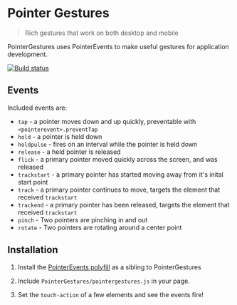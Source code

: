 # Pointer Gestures
> Rich gestures that work on both desktop and mobile

PointerGestures uses PointerEvents to make useful gestures for application
development.

[![Build status](http://www.polymer-project.org/build/PointerGestures/status.png "Build status")](http://build.chromium.org/p/client.polymer/waterfall)

## Events

Included events are:
- `tap` - a pointer moves down and up quickly, preventable with
  `<pointerevent>.preventTap`
- `hold` - a pointer is held down
- `holdpulse` - fires on an interval while the pointer is held down
- `release` - a held pointer is released
- `flick` - a primary pointer moved quickly across the screen, and was released
- `trackstart` - a primary pointer has started moving away from it's inital
  start point
- `track` - a primary pointer continues to move, targets the element that
  received `trackstart`
- `trackend` - a primary pointer has been released, targets the element that
  received `trackstart`
- `pinch` - Two pointers are pinching in and out
- `rotate` - Two pointers are rotating around a center point

## Installation

1. Install the [PointerEvents polyfill](http://github.com/Polymer/PointerEvents) as a sibling to PointerGestures

2. Include `PointerGestures/pointergestures.js` in your page.

3. Set the `touch-action` of a few elements and see the events fire!
